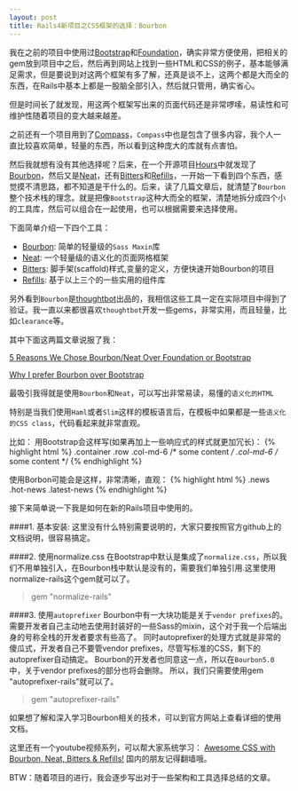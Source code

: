 ```yaml
---
layout: post
title: Rails4新项目之CSS框架的选择：Bourbon
---
```


我在之前的项目中使用过[Bootstrap](http://getbootstrap.com/)和[Foundation](http://foundation.zurb.com/)，确实非常方便使用，把相关的gem放到项目中之后，然后再到网站上找到一些HTML和CSS的例子，基本能够满足需求，但是要说到对这两个框架有多了解，还真是谈不上，这两个都是大而全的东西，在Rails中基本上都是一股脑全部引入，然后就只管用，确实省心。

但是时间长了就发现，用这两个框架写出来的页面代码还是非常啰嗦，易读性和可维护性随着项目的变大越来越差。

之前还有一个项目用到了[Compass](http://compass-style.org/)，`Compass`中也是包含了很多内容，我个人一直比较喜欢简单，轻量的东西，所以看到这种庞大的库就有点害怕。

然后我就想有没有其他选择呢？后来，在一个开源项目[Hours](https://github.com/DefactoSoftware/Hours)中就发现了[Bourbon](http://bourbon.io/)，然后又是[Neat](http://neat.bourbon.io/)，还有[Bitters](http://bitters.bourbon.io/)和[Refills](http://refills.bourbon.io/)，一开始一下看到四个东西，感觉摸不清思路，都不知道是干什么的。后来，读了几篇文章后，就清楚了`Bourbon`整个技术栈的理念。就是把像`Bootstrap`这种大而全的框架，清楚地拆分成四个小的工具库，然后可以组合在一起使用，也可以根据需要来选择使用。

下面简单介绍一下四个工具：

* [Bourbon](http://bourbon.io/): 简单的轻量级的`Sass Maxin`库
* [Neat](http://neat.bourbon.io/): 一个轻量级的语义化的页面网格框架
* [Bitters](http://bitters.bourbon.io/): 脚手架(scaffold)样式,变量的定义，方便快速开始Bourbon的项目
* [Refills](http://refills.bourbon.io/): 基于以上三个的一些实用的组件库


另外看到`Bourbon`是[thoughtbot](https://thoughtbot.com/)出品的，我相信这些工具一定在实际项目中得到了验证。我一直以来都很喜欢`thoughtbot`开发一些gems，非常实用，而且轻量，比如`clearance`等。

其中下面这两篇文章说服了我：

[5 Reasons We Chose Bourbon/Neat Over Foundation or Bootstrap](http://www.amplificommerce.com/5-reasons-we-chose-bourbonneat-over-foundation-or-bootstrap/)

[Why I prefer Bourbon over Bootstrap](http://federicoramirez.name/why-i-prefer-bourbon-over-bootstrap/)


最吸引我得就是使用`Bourbon`和`Neat`，可以写出非常易读，易懂的`语义化的HTML`

特别是当我们使用`Haml`或者`Slim`这样的模板语言后，在模板中如果都是一些`语义化的CSS class`，代码看起来就非常直观。

比如：
用Bootstrap会这样写(如果再加上一些响应式的样式就更加冗长)：
{% highlight html %}
.container
  .row
    .col-md-6 /* some content */
    .col-md-6 /* some content */
{% endhighlight %}

使用Borbon可能会是这样，非常清晰，直观：
{% highlight html %}
.news
  .hot-news
  .latest-news
{% endhighlight %}

接下来简单说一下我是如何在新的Rails项目中使用的。

####1. 基本安装:
这里没有什么特别需要说明的，大家只要按照官方github上的文档说明，很容易搞定。

####2. 使用normalize.css
在Bootstrap中默认是集成了`normalize.css`，所以我们不用单独引入，在Bourbon栈中默认是没有的，需要我们单独引用.这里使用normalize-rails这个gem就可以了。

> gem "normalize-rails"

####3. 使用`autoprefixer`
Bourbon中有一大块功能是关于`vendor prefixes`的。需要开发者自己主动地去使用封装好的一些Sass的mixin，这个对于我一个后端出身的号称全栈的开发者要求有些高了。
同时autoprefixer的处理方式就是非常的傻瓜式，开发者自己不要管vendor prefixes，尽管写标准的CSS，剩下的autoprefixer自动搞定。
Bourbon的开发者也同意这一点，所以在`Bourbon5.0`中，关于vendor prefixes的部分也将会删除。
所以，我们只需要使用gem "autoprefixer-rails"就可以了。

> gem "autoprefixer-rails"

如果想了解和深入学习Bourbon相关的技术，可以到官方网站上查看详细的使用文档。

这里还有一个youtube视频系列，可以帮大家系统学习：
[Awesome CSS with Bourbon, Neat, Bitters & Refills!](https://www.youtube.com/playlist?list=PLfdtiltiRHWErI0VSxDCbeDyEJm_kVt3p) 国内的朋友记得翻墙哦。

BTW：随着项目的进行，我会逐步写出对于一些架构和工具选择总结的文章。

